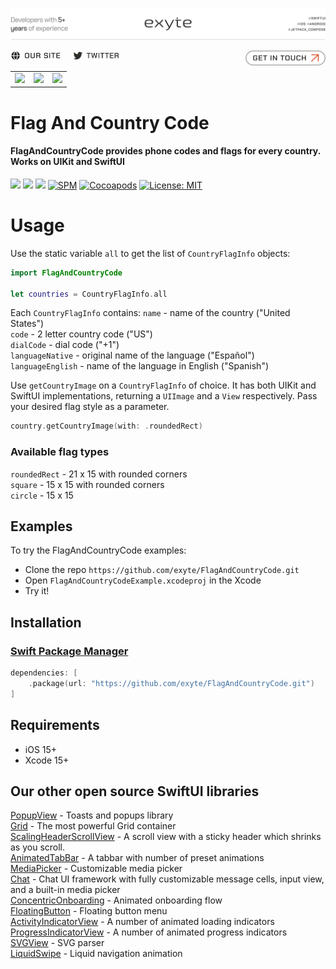 <a href="https://exyte.com/"><picture><source media="(prefers-color-scheme: dark)" srcset="https://raw.githubusercontent.com/exyte/media/master/common/header-dark.png"><img src="https://raw.githubusercontent.com/exyte/media/master/common/header-light.png"></picture></a>

<a href="https://exyte.com/"><picture><source media="(prefers-color-scheme: dark)" srcset="https://raw.githubusercontent.com/exyte/media/master/common/our-site-dark.png" width="80" height="16"><img src="https://raw.githubusercontent.com/exyte/media/master/common/our-site-light.png" width="80" height="16"></picture></a>&nbsp;&nbsp;&nbsp;&nbsp;&nbsp;<a href="https://twitter.com/exyteHQ"><picture><source media="(prefers-color-scheme: dark)" srcset="https://raw.githubusercontent.com/exyte/media/master/common/twitter-dark.png" width="74" height="16"><img src="https://raw.githubusercontent.com/exyte/media/master/common/twitter-light.png" width="74" height="16">
</picture></a> <a href="https://exyte.com/contacts"><picture><source media="(prefers-color-scheme: dark)" srcset="https://raw.githubusercontent.com/exyte/media/master/common/get-in-touch-dark.png" width="128" height="24" align="right"><img src="https://raw.githubusercontent.com/exyte/media/master/common/get-in-touch-light.png" width="128" height="24" align="right"></picture></a>

<table>
    <tbody>
        <tr>
            <td>
                <img src="https://github.com/exyte/FlagAndCountryCode/assets/9447630/07c4662f-9069-45d2-b8d8-5a7d7e3adeaa" />
            </td>
            <td>
                <img src="https://github.com/exyte/FlagAndCountryCode/assets/9447630/3ee60227-5cbf-431b-881f-33262eb25bdd" />
            </td>
            <td>
                <img src="https://github.com/exyte/FlagAndCountryCode/assets/9447630/e18f0e20-2738-410a-bfaa-69754bc86e7e" />
            </td>
        </tr>
    </tbody>
</table>

<p><h1 align="left">Flag And Country Code</h1></p>

<p><h4>FlagAndCountryCode provides phone codes and flags for every country. Works on UIKit and SwiftUI</h4></p>

![](https://img.shields.io/github/v/tag/exyte/FlagAndCountryCode?label=Version)
[![](https://img.shields.io/endpoint?url=https%3A%2F%2Fswiftpackageindex.com%2Fapi%2Fpackages%2Fexyte%2FFlagAndCountryCode%2Fbadge%3Ftype%3Dswift-versions)](https://swiftpackageindex.com/exyte/FlagAndCountryCode)
[![](https://img.shields.io/endpoint?url=https%3A%2F%2Fswiftpackageindex.com%2Fapi%2Fpackages%2Fexyte%2FFlagAndCountryCode%2Fbadge%3Ftype%3Dplatforms)](https://swiftpackageindex.com/exyte/FlagAndCountryCode)
[![SPM](https://img.shields.io/badge/SPM-Compatible-brightgreen.svg)](https://swiftpackageindex.com/exyte/FlagAndCountryCode)
[![Cocoapods](https://img.shields.io/badge/Cocoapods-Deprecated%20after%201.1.2-yellow.svg)](https://cocoapods.org/pods/FlagAndCountryCode)
[![License: MIT](https://img.shields.io/badge/License-MIT-black.svg)](https://opensource.org/licenses/MIT)

# Usage
Use the static variable `all` to get the list of `CountryFlagInfo` objects:
```swift
import FlagAndCountryCode

let countries = CountryFlagInfo.all
```

Each `CountryFlagInfo` contains:
`name` - name of the country ("United States")     
`code` - 2 letter country code ("US")    
`dialCode` - dial code ("+1")     
`languageNative` - original name of the language ("Español")  
`languageEnglish` - name of the language in English ("Spanish")   

Use `getCountryImage` on a `CountryFlagInfo` of choice. It has both UIKit and SwiftUI implementations, returning a `UIImage` and a `View` respectively. Pass your desired flag style as a parameter.
```swift
country.getCountryImage(with: .roundedRect)
```

### Available flag types
`roundedRect` - 21 x 15 with rounded corners  
`square` - 15 x 15 with rounded corners  
`circle` - 15 x 15    

## Examples

To try the FlagAndCountryCode examples:
- Clone the repo `https://github.com/exyte/FlagAndCountryCode.git`
- Open `FlagAndCountryCodeExample.xcodeproj` in the Xcode
- Try it!

## Installation

### [Swift Package Manager](https://swift.org/package-manager/)

```swift
dependencies: [
    .package(url: "https://github.com/exyte/FlagAndCountryCode.git")
]
```

## Requirements

* iOS 15+
* Xcode 15+ 

## Our other open source SwiftUI libraries
[PopupView](https://github.com/exyte/PopupView) - Toasts and popups library    
[Grid](https://github.com/exyte/Grid) - The most powerful Grid container    
[ScalingHeaderScrollView](https://github.com/exyte/ScalingHeaderScrollView) - A scroll view with a sticky header which shrinks as you scroll.   
[AnimatedTabBar](https://github.com/exyte/AnimatedTabBar) - A tabbar with number of preset animations         
[MediaPicker](https://github.com/exyte/mediapicker) - Customizable media picker     
[Chat](https://github.com/exyte/chat) - Chat UI framework with fully customizable message cells, input view, and a built-in media picker    
[ConcentricOnboarding](https://github.com/exyte/ConcentricOnboarding) - Animated onboarding flow    
[FloatingButton](https://github.com/exyte/FloatingButton) - Floating button menu    
[ActivityIndicatorView](https://github.com/exyte/ActivityIndicatorView) - A number of animated loading indicators    
[ProgressIndicatorView](https://github.com/exyte/ProgressIndicatorView) - A number of animated progress indicators    
[SVGView](https://github.com/exyte/SVGView) - SVG parser    
[LiquidSwipe](https://github.com/exyte/LiquidSwipe) - Liquid navigation animation    
